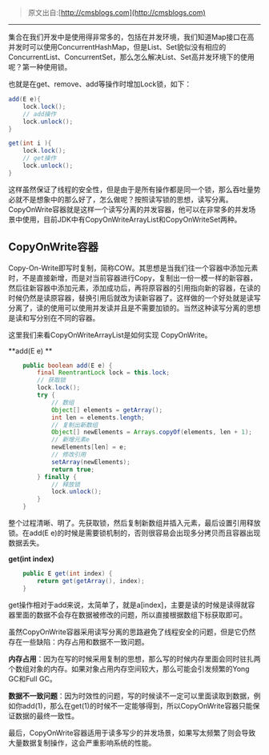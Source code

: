 > 原文出自:[http://cmsblogs.com](http://cmsblogs.com)

----

集合在我们开发中是使用得非常多的，包括在并发环境，我们知道Map接口在高并发时可以使用ConcurrentHashMap，但是List、Set貌似没有相应的ConcurrentList、ConcurrentSet，那么怎么解决List、Set高并发环境下的使用呢？第一种使用锁。

也就是在get、remove、add等操作时增加Lock锁，如下：

```java
add(E e){
	lock.lock();
	// add操作
	lock.unlock();
}

get(int i ){
	lock.lock();
	// get操作
	lock.unlock();
}
```

这样虽然保证了线程的安全性，但是由于是所有操作都是同一个锁，那么吞吐量势必就不是想象中的那么好了，怎么做呢？按照读写锁的思想，读写分离。CopyOnWrite容器就是这样一个读写分离的并发容器，他可以在非常多的并发场景中使用，目前JDK中有CopyOnWriteArrayList和CopyOnWriteSet两种。

## CopyOnWrite容器

Copy-On-Write即写时复制，简称COW。其思想是当我们往一个容器中添加元素时，不是直接新增，而是对当前容器进行Copy，复制出一份一模一样的新容器，然后往新容器中添加元素，添加成功后，再将原容器的引用指向新的容器，在读的时候仍然是读原容器，替换引用后就改为读新容器了。这样做的一个好处就是读写分离了，读的使用可以使用并发读并且是不需要加锁的。当然这种读写分离的思想是读和写分别在不同的容器。

这里我们来看CopyOnWriteArrayList是如何实现 CopyOnWrite。

**add(E e) **

```java
    public boolean add(E e) {
        final ReentrantLock lock = this.lock;
        // 获取锁
        lock.lock();
        try {
            // 数组
            Object[] elements = getArray();
            int len = elements.length;
            // 复制出新数组
            Object[] newElements = Arrays.copyOf(elements, len + 1);
            // 新增元素e
            newElements[len] = e;
            // 修改引用
            setArray(newElements);
            return true;
        } finally {
            // 释放锁
            lock.unlock();
        }
    }
```

整个过程清晰、明了。先获取锁，然后复制新数组并插入元素，最后设置引用释放锁。在add(E e)的时候是需要锁机制的，否则很容易会出现多分拷贝而且容器出现数据丢失。

**get(int index)**

```java
    public E get(int index) {
        return get(getArray(), index);
    }
```

get操作相对于add来说，太简单了，就是a[index]，主要是读的时候是读得就容器里面的数据不会存在数据被修改的问题，所以直接根据数组下标获取即可。

虽然CopyOnWrite容器采用读写分离的思路避免了线程安全的问题，但是它仍然存在一些缺陷：内存占用和数据不一致问题。

**内存占用**：因为在写的时候采用复制的思想，那么写的时候内存里面会同时驻扎两个数组对象的内存。如果对象占用内存空间较大，那么可能会引发频繁的Yong GC和Full GC。

**数据不一致问题**：因为时效性的问题，写的时候读不一定可以里面读取到数据，例如你add(1)，那么在get(1)的时候不一定能够得到，所以CopyOnWrite容器只能保证数据的最终一致性。

最后，CopyOnWrite容器适用于读多写少的并发场景，如果写太频繁了则会导致大量数据复制操作，这会严重影响系统的性能。
